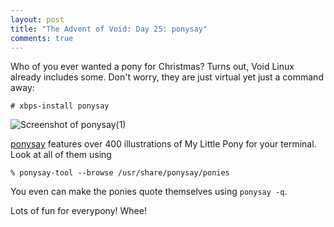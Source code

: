 ```yaml
---
layout: post
title: "The Advent of Void: Day 25: ponysay"
comments: true
---
```


Who of you ever wanted a pony for Christmas?
Turns out, Void Linux already includes some.  Don't worry,
they are just virtual yet just a command away:

```
# xbps-install ponysay
```

![Screenshot of ponysay(1)](/assets/screenshots/xmas-ponysay.png)

[ponysay](https://man.voidlinux.org/ponysay.6) features over 400
illustrations of My Little Pony for your terminal.
Look at all of them using

```
% ponysay-tool --browse /usr/share/ponysay/ponies
```

You even can make the ponies quote themselves using `ponysay -q`.

Lots of fun for everypony!  Whee!

